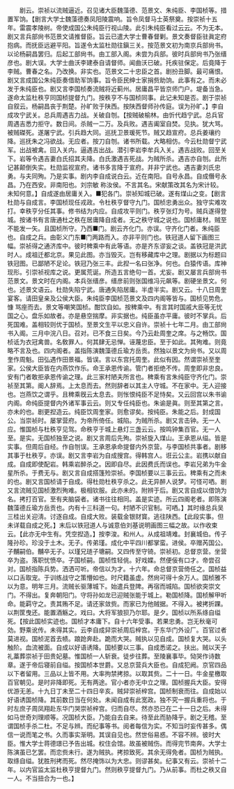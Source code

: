 <!-- { "loadSidebar": true } -->
　　剧云。崇祯以流贼逼近。召见诸大臣魏藻德、范景文、朱纯臣、李国桢等。措置军饷。【剧言大学士魏藻德奏凤阳陵震响。旨令凤督马士英祭奠。按崇祯十五年。雷震孝陵树。帝使成国公朱纯臣行视山陵。此引朱纯臣看过云云。不为无本。剧又言兵部尙书范景文请推督臣。旨云已遣大学士曹春督剿。景文奏督臣驻眞定府抱病。而抚臣远避平阳。旨遂令太监杜勋往鎭三关。按范景文初为南京兵部尙书。以论杨嗣昌罢归。后起工部尙书。由工部入阁。未尝为兵部。彼时兵部尙书乃张缙彦也。剧大误。大学士曲沃李建泰自请督师。闻曲沃已破。托疾驻保定。后竟降于李贼。曹春之名。乃改换。非实也。范景文二十忠臣之首。剧扮丑脚。最可痛恨。剧又言成国公朱纯臣奏借助军饷事。旨令臣民绅士家捐赀助饷。此事有之。而未必发于朱纯臣也。剧又言李国桢奏流贼将近蓟州。居庸昌平皆京师门户。堤备当急。遂命太监杜秩亨同国桢提督九门。按秩亨不与国桢同事。此记未知是否。剧于崇祯自叙云。杨嗣昌丧于荆楚。孙旷败于陕西。按陕西督师孙传庭。误为孙旷。】李自成攻宁武关。总兵周遇吉力战。关破自刎。【按贼破榆林。由忻代趋宁武。总兵官周遇吉悉力拒守。数日间。杀贼一二万。及兵败。遇吉阖室自焚。见执。犹大骂。被贼磔死。遂屠宁武。引兵趋大同。巡抚卫景瑗死节。贼又趋宣府。总兵姜瓖约降。巡抚朱之冯欲战。无应者。按刀自刎。诸书所载。大略相仿。今云杜勋督宁武军。出战被禽。回入关内。逼遇吉出战。潜引李岩李牟兵入关。遇吉战败。回至关下。岩等令遇吉妻白氏招其夫降。白氏激遇吉死战。为贼所杀。遇吉亦自刎。此所记甚颠倒失实。杜勋监视宣府。诸书多言降于宣府。并非宁武也。遇吉妻刘氏忠勇。与夫同殉。乃是实事。剧内李自成说白云。近在南阳。自号永昌。自成僭号永昌。乃在西安。非南阳也。刘宗敏 称汝侯。不言其名。宋献策改其名为宋计较。未知何意。】自成遂由居庸关入。■犯各门。崇祯知城已破。遂有煤山之变。【剧言杜勋与自成言。李国桢现任戎政。令杜秩亨督守九门。国桢忠勇出众。独守实难攻打。幸秩亨分任其事。修书结为内应。自成攻平则门。秩亨张灯为号。贼兵遂得登城。按诸书有言唐通杜之秩在居庸降自成者。无之秩守城之说也。国桢庸材。贼至不能发一矢。且国桢所守。乃西■门。剧云齐化门。亦误。守齐化门者。朱纯臣也。自成之兵。由彰义门东■门两路而入。亦非平则门也。铁冠道人留下画图三幅。崇祯得之通济库中。彼时稗乘中有此等语。亦是齐东谬妄之谈。盖铁冠是洪武时人。成祖迁都北京。果见此图。亦当毁灭。岂有移藏库中之理。剧据以为标题曰铁冠图。已鄙陋不足论。铁冠乃张三丰。此揑一名曰张净。何也。白猿传语。库神现形。引崇祯视库之说。更属荒诞。所造五言绝句一首。尤妄。剧又屡言兵部尙书范景文。景文时在内阁。本兵张缙彦。缙彦前则张国维冯元飙等。剧硬坐景文。何也。述景文语云。杜勋失陷宁武。唐通失陷居庸。半虚半实。剧又云。十八日周奎宴客。请田皇亲及公侯大臣。朱纯臣李国桢范景文及四内阁等皆与。国桢见势危。慷 骂座而去。景文等嘲笑国桢。酣饮自如。按稗乘中。有言其时国戚大臣等无忧国之心。盘乐如故者。亦是悬空揣摩。非实据也。纯臣虽亦平庸。彼时不掌兵。后死国难。盖相较则优于国桢。至景文生平以忠义自许。崇祯十七年二月。由工部尙书入阁。三月中浣八日。召对。已不食三日矣。今乃云赴周奎之席。与之畅饮。国桢诋为衣冠禽兽。名敎罪人。何其肆无忌惮。诬蔑忠臣。至于如此。其殉难。则竟略不言及也。四内阁者。盖指陈演魏藻德丘瑜方岳贡。然独以景文为尙书。又以周奎作周魁。田弘遇作田景福。皆误。言以东宫托周奎。此似有因。然谓崇祯至奎家。公侯大臣皆在内燕饮作乐。命王承恩传谕。管门者拒绝不传。周奎即非忠良。安有门者敢拒承恩传谕之理。此三家村陋夫所言也。稗乘有言朱纯臣守齐化门。崇祯至其第。阍人辞焉。上太息而去。然则辞者以其主人守城。不在家中。无人迎接也。岂燕饮之谓乎。且稗乘旣云太息去。则怅恨纯臣不足恃矣。又云回宫以朱书谕内阁。命纯臣提督内外诸军事云云。则又专任纯臣也。朱谕是眞。则至其第之言。亦未的也。剧更揑造云。纯臣饮周奎家。则愈谬矣。按纯臣。朱能之后。封成国公。当崇祯时。屡掌营府。为帝所倚任。城陷。为贼所杀。剧又言击钟。无一人应。惟国桢与杜秩亨见驾。命秩亨于城上悬灯三盏云云。按鸣钟集百官。无一人至。是实。无国桢独至之说。剧又言周后先殉。崇祯旋入煤山。王承恩从缢。皆是实事。但周后自经。作自刎误。王承恩承命提督内外京营。与李国桢共事者。剧移其事于杜秩亨。亦误。剧又言李岩为自成搜宫。得韩宫人。诳云公主。岩携以献自成。自成即使配岩。韩乘岩醉杀之。因即自尽。此因费氏而误也。李岩兄弟为牛金星所杀。于费无与。剧又言自成搭篷殓崇祯。李国桢要以三事云云。稗乘有之而未的也。剧又言国桢请于自成。得杜勋杜秩亨杀之。此无异醉人说梦。可怪可哂。剧又言流贼见国桢激烈殉难。极相钦服。此亦未的。附辨于后。剧又言自成以借饷为名。拷打百官。至有夹脑袋者。诸书往往相同。盖是实迹。所云四阁老者。即陈演魏藻德丘瑜方岳贡也。内有十三科道一句。村陋不识官制。可哂。】其时缘总兵吴三桂出关迎淸。讨逐自成。自成大败。装载金银财寳。逃往陕西。【此段实事。但未详载自成之死。】末后以铁冠道人与诚意伯刘基说明画图三幅之故。以作收束云。【此亦无中生有。凭空揑造。】按李浚。和州人。从成祖靖难。封襄城伯。传子隆孙珍。珍没于土木。无子。传弟瑾。成化中平四川都掌蛮。进侯。卒赠芮国公。子黼嗣伯。黼卒无子。以瑾兄琏子瑭嗣。又四传至守锜。崇祯初。总督京营。坐营卒为盗。落职忧愤卒。子国桢嗣。国桢性轻佻。好戏媟。然便佞有口才。帝尝召对。国桢指陈兵势。洒洒可听。帝信以为才。十六年。命总督京营倚任之。国桢益以口舌取宠。于训练战守之策懵如也。时尺籍虽虚。然尙可得十余万人。国桢雅不以为意。明年三月。流贼长驱薄城下。始遣兵登陴。再宿而城陷。国桢欲突崇文门。不得出。复奔朝阳门。守将孙如龙已迎贼张能于城上。勒国桢降。国桢解甲听命。能羁守之。责其贿不足。请还家敛赀。而家已为他贼据。不得入。被拷折踝。以荆筐曳还。能置酒觞之。戏曰。大将军狼狈乃尔耶。是夕。国桢以所系绦自缢死。【按此国桢实迹也。国桢才本庸下。自十六年受事。若果忠勇。岂无秋毫可効。野乘讹传。未得其实。云李自成舁崇祯周后梓宫。于东华门外设厂。百官过者莫进视。国桢泥首去帻。踉跄奔赴。跪而大哭。贼执以见自成。国桢复大哭。以头触阶。血流被面。自成以好语诱降。国桢要以三事。自成悉诺之。扶出。贼以天子礼藁葬崇祯于田贵妃墓。惟国桢一人斩衰。徒步往葬。至陵襄事毕。恸哭作诗数章。遂于帝后寝前自缢。按国桢本世爵。又总京营兵大臣也。自成犯阙。京官四品以下者留用。三品以上皆不用。大率拘禁拷掠。以取其赀。二十一日。牛金星檄取百官朝见。是时非降即死。无有两途。官小者亦无中立之理。国桢握兵大臣。安得优游无恙。十九日丁未至二十四日辛亥。贼舁崇祯梓宫。国桢制衰而往。自成始以好语诱国桢降。其前数日当在何处。未闻自成有此宽政。独不究一握兵重将也。于时左庶子周凤翔赴东华门哭崇祯梓宫。归而自尽。然亦恐已在二十一日之后。未得如马世奇刘理顺等。况国桢大臣。乃能自去自来。待至此而胁降乎。剧之无稽。至谓国桢手杀二杜。不足与辨。而纪事等书。阅者每信为实。不知当时妄传甚多。偶信一说而笔之书。久而事实渐明。其误自见也。然世俗易惑。不容不辨。彼时大臣。惟大学士蒋德璟已予告出城。权住会馆。故虽被贼伤。而得完节南奔。大学士陈演虽已乞罢。而恋赀未行。遂为贼执。拷掠致死。其余无得免者。国桢为贼执。取绦自缢。犹胜刑拷而死。然尽掩饰以为大忠。则谬甚矣。纪事又有云。崇祯十二年。以内官监太监杜秩亨提督九门。然则秩亨提督九门。乃从前事。而杜之秩又自一人。不当扭合为一也。】 
